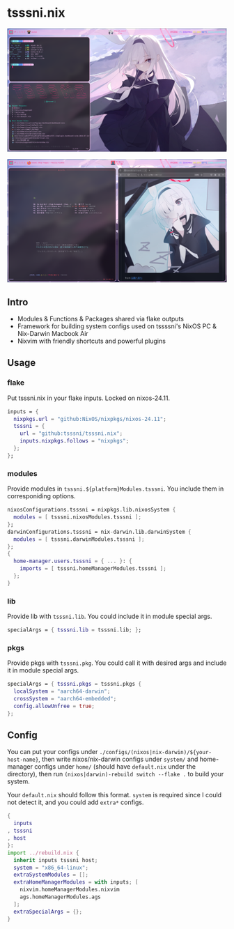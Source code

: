 # tsssni.nix

![md0](./configs/nixos/msi/tsssni/visual/md0.png)

![md1](./configs/nixos/msi/tsssni/visual/md1.png)

## Intro

- Modules & Functions & Packages shared via flake outputs
- Framework for building system configs used on tssssni's NixOS PC & Nix-Darwin Macbook Air
- Nixvim with friendly shortcuts and powerful plugins

## Usage

### flake
Put tsssni.nix in your flake inputs. Locked on nixos-24.11.
```nix
inputs = {
  nixpkgs.url = "github:NixOS/nixpkgs/nixos-24.11";
  tsssni = {
    url = "github:tsssni/tsssni.nix";
    inputs.nixpkgs.follows = "nixpkgs";
  };
};
```

### modules

Provide modules in `tsssni.${platform}Modules.tsssni`. You include them in corresponiding options.
```nix
nixosConfigurations.tsssni = nixpkgs.lib.nixosSystem {
  modules = [ tsssni.nixosModules.tsssni ];
};
darwinConfigurations.tsssni = nix-darwin.lib.darwinSystem {
  modules = [ tsssni.darwinModules.tsssni ];
};
{
  home-manager.users.tsssni = { ... }: {
    imports = [ tsssni.homeManagerModules.tsssni ];
  };
}
```

### lib
Provide lib with `tsssni.lib`. You could include it in module special args.
```nix
specialArgs = { tsssni.lib = tsssni.lib; };
```

### pkgs
Provide pkgs with `tsssni.pkg`. You could call it with desired args and include it in module special args.
```nix
specialArgs = { tsssni.pkgs = tsssni.pkgs {
  localSystem = "aarch64-darwin";
  crossSystem = "aarch64-embedded";
  config.allowUnfree = true;
};
```

## Config

You can put your configs under `./configs/(nixos|nix-darwin)/${your-host-name}`, then write nixos/nix-darwin configs under `system/` and home-manager configs under `home/` (should have `default.nix` under the directory), then run `(nixos|darwin)-rebuild switch --flake .` to build your system.

Your `default.nix` should follow this format. `system` is required since I could not detect it, and you could add `extra*` configs.
```nix
{
  inputs
, tsssni
, host
}:
import ../rebuild.nix {
  inherit inputs tsssni host;
  system = "x86_64-linux";
  extraSystemModules = [];
  extraHomeManagerModules = with inputs; [
    nixvim.homeManagerModules.nixvim
    ags.homeManagerModules.ags
  ];
  extraSpecialArgs = {};
}
```

